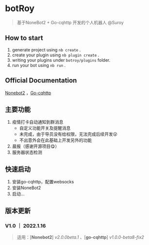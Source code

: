 # botRoy
> 基于NoneBot2 + Go-cqhttp 开发的个人机器人
> @Suroy

## How to start

1. generate project using `nb create` .
2. create your plugin using `nb plugin create` .
3. writing your plugins under `botroy/plugins` folder.
4. run your bot using `nb run` .

## Official Documentation
[Nonebot2](https://v2.nonebot.dev/) ，[Go-cqhttp](https://docs.go-cqhttp.org/)

## 主要功能

1. 疫情打卡自动通知到群消息
   + 自定义功能开关及提醒消息
   + 未完成，由于导员没有给权限，无法完成后续开发😲
   + 不出意外会在此基础上开发另外的功能
2. 晨报（感谢开源项目😋）
3. 服务器状态检测

## 快速启动

1. 安装go-cqhttp，配置websocks
2. 安装NoneBot2
3. 启动...

## 版本更新

### V1.0 ｜ 2022.1.16
> 适用：[**Nonebot2**] _v2.0.0beta.1_ 、[**go-cqhttp**] _v1.0.0-beta8-fix2_